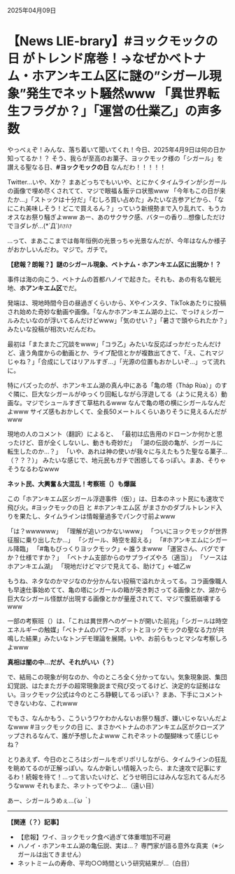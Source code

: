2025年04月09日

# 【News LIE-brary】#ヨックモックの日 がトレンド席巻！→なぜかベトナム・ホアンキエム区に謎の”シガール現象”発生でネット騒然www 「異世界転生フラグか？」「運営の仕業乙」の声多数

やっべぇぞ！みんな、落ち着いて聞いてくれ！今日、2025年4月9日は何の日か知ってるか！？ そう、我らが至高のお菓子、ヨックモック様の「シガール」を讃える聖なる日、**#ヨックモックの日** なんだわ！！！！！

Twitter…いや、Xか？ まあどっちでもいいや、とにかくタイムラインがシガールの画像で埋め尽くされてて、マジで眼福＆飯テロ状態www 「今年もこの日が来たか…」「ストックは十分だ」「むしろ買い占めた」みたいな古参アピから、「なにこれ美味しそう！どこで買えるん？」っていう新規勢まで入り乱れて、もうカオスなお祭り騒ぎよwww あー、あのサクサク感、バターの香り…想像しただけでヨダレが…(*´Д`)ﾊｧﾊｧ

…って、まあここまでは毎年恒例の光景っちゃ光景なんだが、今年はなんか様子がおかしいんだわ。マジで。ガチで。

**【悲報？朗報？】謎のシガール現象、ベトナム・ホアンキエム区に出現か！？**

事件は海の向こう、ベトナムの首都ハノイで起きた。それも、あの有名な観光地、**ホアンキエム区**でだ。

発端は、現地時間今日の昼過ぎくらいから、Xやインスタ、TikTokあたりに投稿され始めた奇妙な動画や画像。「なんかホアンキエム湖の上に、でっけぇシガールみたいなのが浮いてるんだけどwww」「気のせい？」「暑さで頭やられたか？」みたいな投稿が相次いだんだわ。

最初は「またまたご冗談をwww」「コラ乙」みたいな反応ばっかだったんだけど、違う角度からの動画とか、ライブ配信とかが複数出てきて、「え、これマジじゃね？」「合成にしてはリアルすぎ…」「光源の位置もおかしいぞ…」って流れに。

特にバズったのが、ホアンキエム湖の真ん中にある「亀の塔（Tháp Rùa）」のすぐ隣に、巨大なシガールがゆっくり回転しながら浮遊してる（ように見える）動画な。マジでシュールすぎて草枯れるwww なんで亀の塔の横にシガールなんだよwww サイズ感もおかしくて、全長50メートルくらいありそうに見えるんだがwww

現地の人のコメント（翻訳）によると、
「最初は広告用のドローンか何かと思ったけど、音が全くしないし、動きも奇妙だ」
「湖の伝説の亀が、シガールに転生したのか…？」
「いや、あれは神の使いが我々に与えたもうた聖なる菓子…（？？？）」
みたいな感じで、地元民もガチで困惑してるっぽい。まあ、そりゃそうなるわなwww

**ネット民、大興奮＆大混乱！考察班（）も爆誕**

この「ホアンキエム区シガール浮遊事件（仮）」は、日本のネット民にも速攻で飛び火。#ヨックモックの日 と #ホアンキエム区 がまさかのダブルトレンド入りを果たし、タイムラインは情報量過多でパンク寸前よwww

「は？wwwwww」
「理解が追いつかないwww」
「ついにヨックモックが世界征服に乗り出したか…」
「シガール、時空を超える」
「#ホアンキエムにシガール降臨」
「#亀もびっくりヨックモック」←誰うまwww
「運営さん、バグですか？仕様ですか？」
「ベトナム支部からのサプライズやろ（適当）」
「ソースはホアンキエム湖」
「現地だけどマジで見えてる、助けて」←嘘乙w

もうね、ネタなのかマジなのか分かんない投稿で溢れかえってる。コラ画像職人も早速仕事始めてて、亀の塔にシガールの箱が突き刺さってる画像とか、湖から巨大なシガール怪獣が出現する画像とかが量産されてて、マジで腹筋崩壊するwww

一部の考察班（）は、「これは異世界へのゲートが開いた前兆」「シガールは時空エネルギーの触媒」「ベトナムのパワースポットとヨックモックの聖なる力が共鳴した結果」みたいなトンデモ理論を展開。いや、お前らもっとマシな考察しろよwww

**真相は闇の中…だが、それがいい（？）**

で、結局この現象が何なのか、今のところ全く分かってない。気象現象説、集団幻覚説、はたまたガチの超常現象説まで飛び交ってるけど、決定的な証拠はない。ヨックモック公式は今のところ静観してるっぽい？ まあ、下手にコメントできないわな、これwww

でもさ、なんかもう、こういうワケわかんないお祭り騒ぎ、嫌いじゃないんだよなwww #ヨックモックの日 に、まさかベトナムのホアンキエム区がクローズアップされるなんて、誰が予想したよwww これぞネットの醍醐味って感じじゃね？

とりあえず、今日のところはシガールをポリポリしながら、タイムラインの狂乱を眺めてるのが正解っぽい。なんか新しい情報入ったら、また速攻で記事にするわ！続報を待て！…って言いたいけど、どうせ明日にはみんな忘れてるんだろうなwww それもまた、ネットってやつよ…（遠い目）

あー、シガールうめぇ…(*´ω｀*)

---
**【関連（？）記事】**

*   【悲報】ワイ、ヨックモック食べ過ぎて体重増加不可避
*   ハノイ・ホアンキエム湖の亀伝説、実は…？ 専門家が語る意外な真実（※シガールは出てきません）
*   ネットミームの寿命、平均○○時間という研究結果が…（白目）